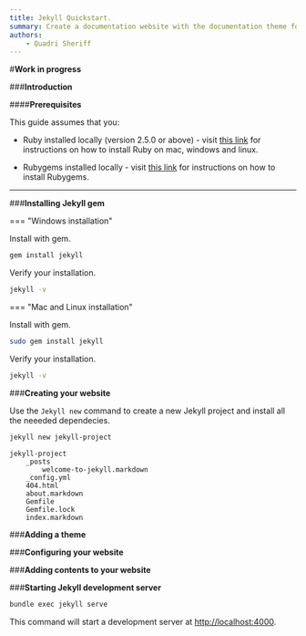 ```yaml
---
title: Jekyll Quickstart.
summary: Create a documentation website with the documentation theme for jekyll.
authors:
    - Quadri Sheriff 
---
```

#**Work in progress**

###**Introduction**

####**Prerequisites**

This guide assumes that you:

 - Ruby installed locally (version 2.5.0 or above) - visit [this link](https://www.ruby-lang.org/en/documentation/installation/) for instructions on how to install Ruby on mac, windows and linux.

 - Rubygems installed locally - visit [this link](https://rubygems.org/pages/download) for instructions on how to install Rubygems.

---

###**Installing Jekyll gem**

=== "Windows installation"

Install with gem.

```bash
gem install jekyll
```

Verify your installation.

```bash
jekyll -v
```

=== "Mac and Linux installation"

Install with gem.

```bash
sudo gem install jekyll
```

Verify your installation.

```bash
jekyll -v
```

###**Creating your website** 

Use the `Jekyll new` command to create a new Jekyll project and install all the neeeded dependecies.

```bash
jekyll new jekyll-project
```


```
jekyll-project
    _posts
        welcome-to-jekyll.markdown
    _config.yml
    404.html
    about.markdown
    Gemfile
    Gemfile.lock
    index.markdown
```

###**Adding a theme**

###**Configuring your website**

###**Adding contents to your website**

###**Starting Jekyll development server**

```bash
bundle exec jekyll serve
```

This command will start a development server at [http://localhost:4000](http://localhost:4000).


